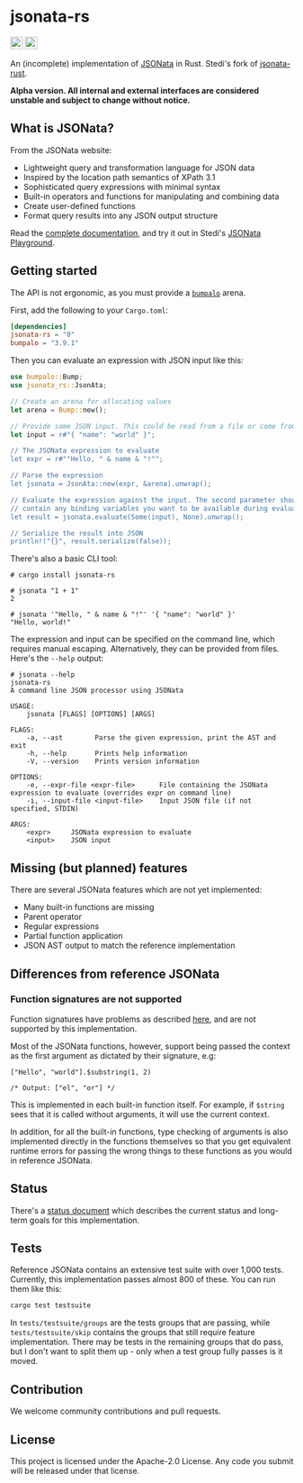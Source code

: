 # jsonata-rs

[<img alt="crates.io" src="https://img.shields.io/crates/v/jsonata-rs?logo=rust&style=for-the-badge" height=22>](https://crates.io/crates/jsonata-rs)
[<img alt="docs.rs" src="https://img.shields.io/docsrs/jsonata-rs?label=docs.rs&logo=docs.rs&style=for-the-badge" height=22>](https://docs.rs/jsonata-rs)

An (incomplete) implementation of [JSONata](https://jsonata.org) in Rust. Stedi's fork of [jsonata-rust](https://github.com/johanventer/jsonata-rust).

**Alpha version. All internal and external interfaces are considered unstable and subject to change without notice.**

## What is JSONata?

From the JSONata website:

- Lightweight query and transformation language for JSON data
- Inspired by the location path semantics of XPath 3.1
- Sophisticated query expressions with minimal syntax
- Built-in operators and functions for manipulating and combining data
- Create user-defined functions
- Format query results into any JSON output structure

Read the [complete documentation](https://docs.jsonata.org/overview.html), and try it out in Stedi's [JSONata Playground](https://www.stedi.com/jsonata/playground).

## Getting started

The API is not ergonomic, as you must provide a [`bumpalo`](https://github.com/fitzgen/bumpalo) arena.

First, add the following to your `Cargo.toml`:

```toml
[dependencies]
jsonata-rs = "0"
bumpalo = "3.9.1"
```

Then you can evaluate an expression with JSON input like this:

```rust
use bumpalo::Bump;
use jsonata_rs::JsonAta;

// Create an arena for allocating values
let arena = Bump::new();

// Provide some JSON input. This could be read from a file or come from the network.
let input = r#"{ "name": "world" }";

// The JSONata expression to evaluate
let expr = r#""Hello, " & name & "!"";

// Parse the expression
let jsonata = JsonAta::new(expr, &arena).unwrap();

// Evaluate the expression against the input. The second parameter should
// contain any binding variables you want to be available during evaluations.
let result = jsonata.evaluate(Some(input), None).unwrap();

// Serialize the result into JSON
println!("{}", result.serialize(false));
```

There's also a basic CLI tool:

```
# cargo install jsonata-rs

# jsonata "1 + 1"
2

# jsonata '"Hello, " & name & "!"' '{ "name": "world" }'
"Hello, world!"
```

The expression and input can be specified on the command line, which requires manual escaping. Alternatively, they can be provided from files. Here's the `--help` output:

```
# jsonata --help
jsonata-rs
A command line JSON processor using JSONata

USAGE:
    jsonata [FLAGS] [OPTIONS] [ARGS]

FLAGS:
    -a, --ast        Parse the given expression, print the AST and exit
    -h, --help       Prints help information
    -V, --version    Prints version information

OPTIONS:
    -e, --expr-file <expr-file>      File containing the JSONata expression to evaluate (overrides expr on command line)
    -i, --input-file <input-file>    Input JSON file (if not specified, STDIN)

ARGS:
    <expr>     JSONata expression to evaluate
    <input>    JSON input
```

## Missing (but planned) features

There are several JSONata features which are not yet implemented:

- Many built-in functions are missing
- Parent operator
- Regular expressions
- Partial function application
- JSON AST output to match the reference implementation

## Differences from reference JSONata

### Function signatures are not supported

Function signatures have problems as described [here](docs/function-signatures.md), and are not supported by this implementation.

Most of the JSONata functions, however, support being passed the context as the first argument as dictated by their signature, e.g:

```
["Hello", "world"].$substring(1, 2)

/* Output: ["el", "or"] */
```

This is implemented in each built-in function itself. For example, if `$string` sees that it is called without arguments, it will use the current context.

In addition, for all the built-in functions, type checking of arguments is also implemented directly in the functions themselves so that you get equivalent runtime errors for passing the wrong things to these functions as you would in reference JSONata.

## Status

There's a [status document](docs/status.md) which describes the current status and long-term goals for this implementation.

## Tests

Reference JSONata contains an extensive test suite with over 1,000 tests. Currently, this implementation passes almost 800 of these. You can run them like this:

```bash
cargo test testsuite
```

In `tests/testsuite/groups` are the tests groups that are passing, while `tests/testsuite/skip` contains the groups that still require feature implementation. There may be tests in the remaining groups that do pass, but I don't want to split them up - only when a test group fully passes is it moved.

## Contribution

We welcome community contributions and pull requests.

## License

This project is licensed under the Apache-2.0 License. Any code you submit will be released under that license.
